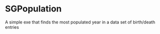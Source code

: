 # SGPopulation
A simple exe that finds the most populated year in a data set of birth/death entries
